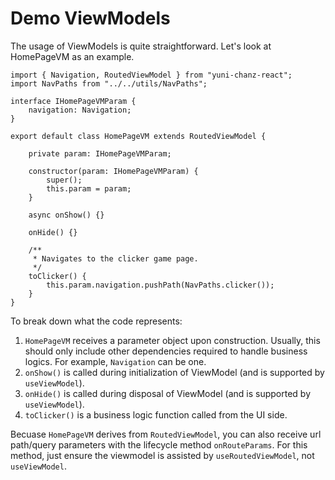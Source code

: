 # Demo ViewModels
The usage of ViewModels is quite straightforward. Let's look at HomePageVM as an example.
```
import { Navigation, RoutedViewModel } from "yuni-chanz-react";
import NavPaths from "../../utils/NavPaths";

interface IHomePageVMParam {
    navigation: Navigation;
}

export default class HomePageVM extends RoutedViewModel {
    
    private param: IHomePageVMParam;
    
    constructor(param: IHomePageVMParam) {
        super();
        this.param = param;
    }

    async onShow() {}

    onHide() {}

    /**
     * Navigates to the clicker game page.
     */
    toClicker() {
        this.param.navigation.pushPath(NavPaths.clicker());
    }
}
```
To break down what the code represents:
1. `HomePageVM` receives a parameter object upon construction. Usually, this should only include other dependencies required to handle business logics. For example, `Navigation` can be one.
2. `onShow()` is called during initialization of ViewModel (and is supported by `useViewModel`).
3. `onHide()` is called during disposal of ViewModel (and is supported by `useViewModel`).
4. `toClicker()` is a business logic function called from the UI side.

Becuase `HomePageVM` derives from `RoutedViewModel`, you can also receive url path/query parameters with the lifecycle method `onRouteParams`. For this method, just ensure the viewmodel is assisted by `useRoutedViewModel`, not `useViewModel`.
